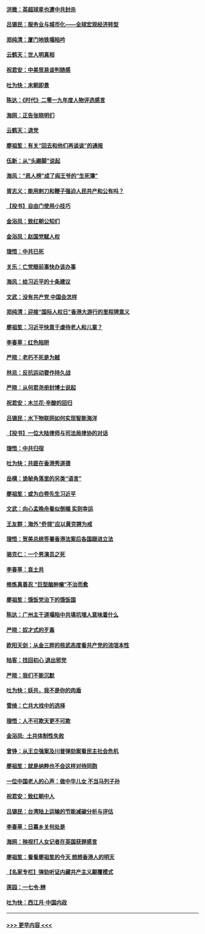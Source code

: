 #### [洪微：英超球星也遭中共封杀](../pages/nsc993/n11727243.md?t=12180344) 
#### [吕锡民：服务业与城市化——全球宏观经济转型](../pages/nsc993/n11725845.md?t=12180344) 
#### [郑纯清：厦门地铁塌陷吟](../pages/nsc993/n11725813.md?t=12180344) 
#### [云鹤天：世人明真相](../pages/nsc993/n11725621.md?t=12180344) 
#### [祝君安：中美贸易谈判随感](../pages/nsc993/n11725609.md?t=12180344) 
#### [吐为快：末朝即景](../pages/nsc993/n11723365.md?t=12180344) 
#### [陈达：《时代》二零一九年度人物评选感言](../pages/nsc993/n11723337.md?t=12180344) 
#### [海网：正告张晓明们](../pages/nsc993/n11723228.md?t=12180344) 
#### [云鹤天：退党](../pages/nsc993/n11723056.md?t=12180344) 
#### [廖祖笙：有关“回去和他们再谈谈”的通报](../pages/nsc993/n11722442.md?t=12180344) 
#### [伍新：从“头踢脚”说起](../pages/nsc993/n11722429.md?t=12180344) 
#### [海风：“恶人榜”成了阎王爷的“生死簿”](../pages/nsc993/n11722272.md?t=12180344) 
#### [胥志义：能用剌刀和鞭子强迫人民共产和公有吗？](../pages/nsc993/n11720569.md?t=12180344) 
#### [【投书】自由门使用小技巧](../pages/nsc993/n11720180.md?t=12180344) 
#### [金浴凤：致红朝公知们](../pages/nsc993/n11720563.md?t=12180344) 
#### [金浴凤：赵国党赋人权](../pages/nsc993/n11720533.md?t=12180344) 
#### [理悟：中共已死](../pages/nsc993/n11720233.md?t=12180344) 
#### [关乐：亡党眼前事快办该办事](../pages/nsc993/n11719160.md?t=12180344) 
#### [海风：给习近平的十条建议](../pages/nsc993/n11717616.md?t=12180344) 
#### [文武：没有共产党 中国会怎样](../pages/nsc993/n11717584.md?t=12180344) 
#### [郑纯清：迎接“国际人权日”香港大游行的里程牌意义](../pages/nsc993/n11717417.md?t=12180344) 
#### [廖祖笙：习近平快意于虐待老人和儿童？](../pages/nsc993/n11715313.md?t=12180344) 
#### [李春草：红色陷阱](../pages/nsc993/n11715029.md?t=12180344) 
#### [严晓：老朽不死是为贼](../pages/nsc993/n11712910.md?t=12180344) 
#### [林忌：反抗运动要作持久战](../pages/nsc993/n11712623.md?t=12180344) 
#### [严晓：从何君尧册封博士说起](../pages/nsc993/n11712465.md?t=12180344) 
#### [祝君安：木兰花·辛酸的回归](../pages/nsc993/n11712381.md?t=12180344) 
#### [吕锡民：水下物联网如何实现智能海洋](../pages/nsc993/n11711158.md?t=12180344) 
#### [【投书】一位大陆律师与司法局律协的对话](../pages/nsc993/n11709675.md?t=12180344) 
#### [理悟：中共归宿](../pages/nsc993/n11710059.md?t=12180344) 
#### [吐为快：共匪在香港秀道德](../pages/nsc993/n11709979.md?t=12180344) 
#### [岳横：诡秘角落里的另类“语言”](../pages/nsc993/n11709792.md?t=12180344) 
#### [廖祖笙：或为白卷先生习近平](../pages/nsc993/n11708330.md?t=12180344) 
#### [文武：向心孟晚舟看似倒楣 实则幸运](../pages/nsc993/n11708236.md?t=12180344) 
#### [王友群：海外“侨领”应以黄克锵为戒](../pages/nsc993/n11706176.md?t=12180344) 
#### [理悟：贺美总统签署香港法案后各国跟进立法](../pages/nsc993/n11706853.md?t=12180344) 
#### [骆克仁：一个男演员之死](../pages/nsc993/n11706677.md?t=12180344) 
#### [李春草：哀土共](../pages/nsc993/n11706255.md?t=12180344) 
#### [修炼真善忍 “巨型脑肿瘤”不治而愈](../pages/nsc993/n11705340.md?t=12180344) 
#### [廖祖笙：饿饭党治下的饿饭国](../pages/nsc993/n11705085.md?t=12180344) 
#### [陈达：广州主干道塌陷中共填坑埋人意味着什么](../pages/nsc993/n11705046.md?t=12180344) 
#### [严晓：奴才式的歹毒](../pages/nsc993/n11704826.md?t=12180344) 
#### [欧阳天剑：从金三胖的核武态度看共产党的流氓本性](../pages/nsc993/n11702238.md?t=12180344) 
#### [陆客：找回初心 退出邪党](../pages/nsc993/n11702213.md?t=12180344) 
#### [严晓：我们不能沉默](../pages/nsc993/n11702110.md?t=12180344) 
#### [吐为快：妖共，我不是你的肉盾](../pages/nsc993/n11701366.md?t=12180344) 
#### [雪绮：亡共大戏中的选择](../pages/nsc993/n11699922.md?t=12180344) 
#### [理悟：人不可欺天更不可欺](../pages/nsc993/n11699657.md?t=12180344) 
#### [金浴凤:  土共体制性失败](../pages/nsc993/n11699361.md?t=12180344) 
#### [曾铮：从王立强案及川普弹劾案看民主社会危机](../pages/nsc993/n11699318.md?t=12180344) 
#### [廖祖笙：就是纳粹也不会这样对待同胞](../pages/nsc993/n11697658.md?t=12180344) 
#### [一位中国老人的心声：做中华儿女 不当马列子孙](../pages/nsc993/n11697525.md?t=12180344) 
#### [祝君安：致红朝中人](../pages/nsc993/n11697518.md?t=12180344) 
#### [吕锡民：台湾陆上运输的节能减碳分析与评估](../pages/nsc993/n11694983.md?t=12180344) 
#### [李春草：日暮乡关何处是](../pages/nsc993/n11694805.md?t=12180344) 
#### [海网：殃视打人女记者在英国获罪感言](../pages/nsc993/n11693832.md?t=12180344) 
#### [廖祖笙：看看廖祖笙的今天 想想香港人的明天](../pages/nsc993/n11693707.md?t=12180344) 
#### [【名家专栏】弹劾听证内藏共产主义颠覆模式](../pages/nsc993/n11693563.md?t=12180344) 
#### [莲园：一七令‧辨](../pages/nsc993/n11692558.md?t=12180344) 
#### [吐为快：西江月·中国内政](../pages/nsc993/n11692071.md?t=12180344) 

----
#### [ >>> 更早内容 <<< ](../indexes/nsc993-earlier.md)
